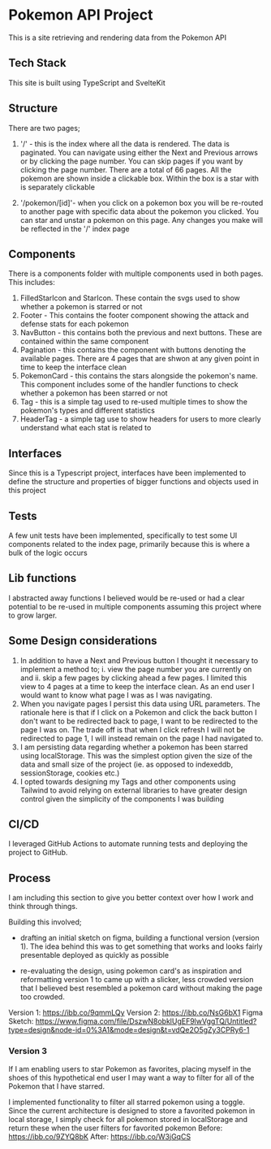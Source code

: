 # Pokemon API Project

This is a site retrieving and rendering data from the Pokemon API

## Tech Stack

This site is built using TypeScript and SvelteKit

## Structure

There are two pages;

1. '/' - this is the index where all the data is rendered. The data is paginated. You can navigate using either the Next and Previous arrows or by clicking the page number. You can skip pages if you want by clicking the page number. There are a total of 66 pages. All the pokemon are shown inside a clickable box. Within the box is a star with is separately clickable

2. '/pokemon/[id]'- when you click on a pokemon box you will be re-routed to another page with specific data about the pokemon you clicked. You can star and unstar a pokemon on this page. Any changes you make will be reflected in the '/' index page

## Components

There is a components folder with multiple components used in both pages. This includes:

1. FilledStarIcon and StarIcon. These contain the svgs used to show whether a pokemon is starred or not
2. Footer - This contains the footer component showing the attack and defense stats for each pokemon
3. NavButton - this contains both the previous and next buttons. These are contained within the same component
4. Pagination - this contains the component with buttons denoting the available pages. There are 4 pages that are shwon at any given point in time to keep the interface clean
5. PokemonCard - this contains the stars alongside the pokemon's name. This component includes some of the handler functions to check whether a pokemon has been starred or not
6. Tag - this is a simple tag used to re-used multiple times to show the pokemon's types and different statistics
7. HeaderTag - a simple tag use to show headers for users to more clearly understand what each stat is related to

## Interfaces

Since this is a Typescript project, interfaces have been implemented to define the structure and properties of bigger functions and objects used in this project

## Tests

A few unit tests have been implemented, specifically to test some UI components related to the index page, primarily because this is where a bulk of the logic occurs

## Lib functions

I abstracted away functions I believed would be re-used or had a clear potential to be re-used in multiple components assuming this project where to grow larger.

## Some Design considerations

1. In addition to have a Next and Previous button I thought it necessary to implement a method to; i. view the page number you are currently on and ii. skip a few pages by clicking ahead a few pages. I limited this view to 4 pages at a time to keep the interface clean. As an end user I would want to know what page I was as I was navigating.
2. When you navigate pages I persist this data using URL parameters. The rationale here is that if I click on a Pokemon and click the back button I don't want to be redirected back to page, I want to be redirected to the page I was on. The trade off is that when I click refresh I will not be redirected to page 1, I will instead remain on the page I had navigated to.
3. I am persisting data regarding whether a pokemon has been starred using localStorage. This was the simplest option given the size of the data and small size of the project (ie. as opposed to indexeddb, sessionStorage, cookies etc.)
4. I opted towards designing my Tags and other components using Tailwind to avoid relying on external libraries to have greater design control given the simplicity of the components I was building

## CI/CD

I leveraged GitHub Actions to automate running tests and deploying the project to GitHub.


## Process
I am including this section to give you better context over how I work and think through things.

Building this involved; 
- drafting an initial sketch on figma, building a functional version (version 1). The idea behind this was to get something that works and looks fairly presentable deployed as quickly as possible

- re-evaluating the design, using pokemon card's as inspiration and reformatting version 1 to came up with a slicker, less crowded version that I believed best resembled a pokemon card without making the page too crowded. 


Version 1: https://ibb.co/9qmmLQy
Version 2: https://ibb.co/NsG6bX1 Figma Sketch: https://www.figma.com/file/DszwN8obklUgEF9lwVggTQ/Untitled?type=design&node-id=0%3A1&mode=design&t=vdQe2O5gZy3CPRy6-1

### Version 3
If I am enabling users to star Pokemon as favorites, placing myself in the shoes of this hypothetical end user I may want a way to filter for all of the Pokemon that I have starred. 

I implemented functionality to filter all starred pokemon using a toggle. Since the current architecture is designed to store a favorited pokemon in local storage, I simply check for all pokemon stored in localStorage and return these when the user filters for favorited pokemon
Before: https://ibb.co/9ZYQ8bK 
After: https://ibb.co/W3jGqCS
